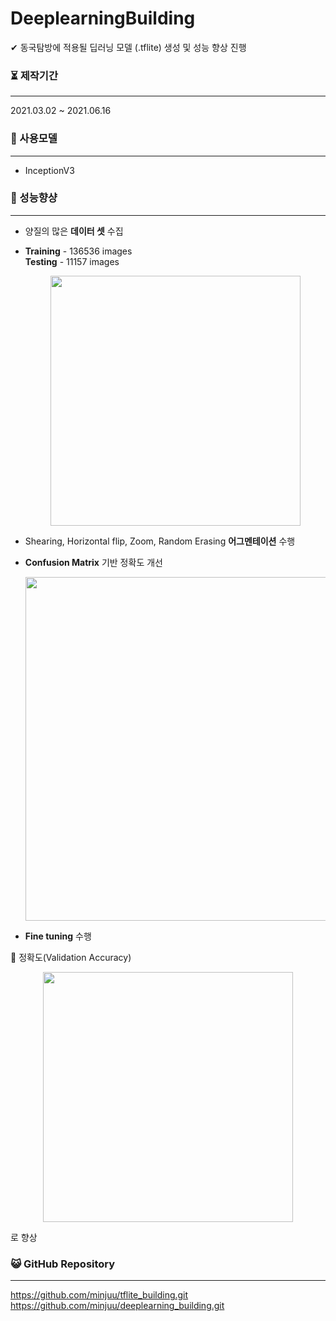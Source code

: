 # DeeplearningBuilding


✔ 동국탐방에 적용될 딥러닝 모델 (.tflite) 생성 및 성능 향상 진행<br>



### ⏳ 제작기간

------

2021.03.02 ~ 2021.06.16<br>




### 💫 사용모델

------

- InceptionV3


### 🥇 성능향샹

------

- 양질의 많은 **데이터 셋** 수집
- **Training** - 136536 images <br>
  **Testing** - 11157 images
  
    <p style="text-align: center;">
    <img src="https://user-images.githubusercontent.com/57933061/125451044-04712e0d-f62e-41db-80ae-ded27b01e7e4.png" width="400" float = "center">
  </p>

- Shearing, Horizontal flip, Zoom, Random Erasing **어그멘테이션** 수행


- **Confusion Matrix** 기반 정확도 개선
  <p style="text-align: center;">
    <img src="https://user-images.githubusercontent.com/57933061/125451792-e3b4aeea-1603-42f3-9b71-57c39384a1b1.png" width="550" float = "center">
  </p>


- **Fine tuning** 수행
  
   
🔴 정확도(Validation Accuracy) <p style="text-align: center;">
    <img src="https://user-images.githubusercontent.com/57933061/125456917-154ac86e-a883-4ec7-a6d7-bbfa2db2ab72.png" width="400" float = "center">
  </p>로 향상<br>

  




### 😺 GitHub Repository

------

https://github.com/minjuu/tflite_building.git<br>
https://github.com/minjuu/deeplearning_building.git





